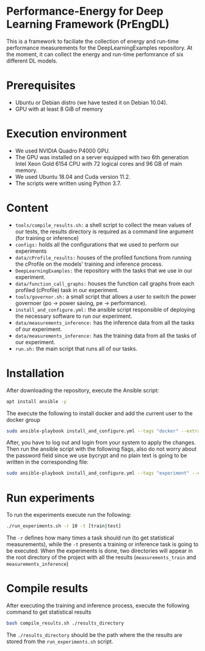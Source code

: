 # Performance-Energy for Deep Learning Framework (PrEngDL)
This is a framework to faciliate the collection of energy and run-time performance measurements
for the DeepLearningExamples repository.
At the moment, it can collect the energy and run-time perfomrance of six different DL models.

# Prerequisites
- Ubuntu or Debian distro (we have tested it on Debian 10.04).
- GPU with at least 8 GiB of memory

# Execution environment
- We used NVIDIA Quadro P4000 GPU.
- The GPU was installed on a server equipped with two 6th generation Intel Xeon Gold 6154 CPU with 72 logical cores and 96 GB of main memory.
- We used Ubuntu 18.04 and Cuda version 11.2.
- The scripts were written using Python 3.7.

# Content
- `tools/compile_results.sh:` a shell script to collect the mean values of our tests, the results directory is required as a command line argument (for training or inference)
- `configs:` holds all the configurations that we used to perform our experiments
- `data/cProfile_results:` houses of the profiled functions from running the cProfile on the models' training and inference process.
- `DeepLearningExamples:` the repository with the tasks that we use in our experiment.
- `data/function_call_graphs:` houses the function call graphs from each profiled (cProfile) task in our experiment.
- `tools/governor.sh:` a small script that allows a user to switch the power governoer (po -> power saving, pe -> performance).
- `install_and_configure.yml:` the ansible script responsible of deploying the necessary software to run our experiment.
- `data/measurements_inference:` has the inference data from all the tasks of our experiment.
- `data/measurements_inference:` has the training data from all the tasks of our experiment.
- `run.sh:` the main script that runs all of our tasks. 

# Installation
After downloading the repository, execute the Ansible script:

```bash
apt install ansible -y
```
The execute the following to install docker and add the current user to the docker group
```bash
sudo ansible-playbook install_and_configure.yml --tags "docker" --extra-vars "user=system_user"
```
After, you have to log out and login from your system to apply the changes.
Then run the ansible script with the following flags, also do not worry about the password
field since we use bycrypt and no plain text is going to be written in the corresponding file:
```bash
sudo ansible-playbook install_and_configure.yml --tags "experiment" --extra-vars "user=system_user"
```


# Run experiments
To run the experiments execute run the following:
```bash
./run_experiments.sh -r 10 -t [train|test]
```
The `-r` defines how many times a task should run (to get statistical measurements),
while the `-t` presents a training or inference task is going to be executed.
When the experiments is done,
two directories will appear in the root directory of the project with all the results (`measurements_train` and `measurements_inference`)


# Compile results
After executing the training and inference process,
execute the following command to get statistical results
```bash
bash compile_results.sh ./results_directory
```
The `./results_directory` should be the path where the the results are stored
from the `run_experiments.sh` script.
